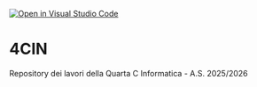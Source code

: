 [![Open in Visual Studio Code](https://classroom.github.com/assets/open-in-vscode-2e0aaae1b6195c2367325f4f02e2d04e9abb55f0b24a779b69b11b9e10269abc.svg)](https://classroom.github.com/online_ide?assignment_repo_id=21266653&assignment_repo_type=AssignmentRepo)
# 4CIN
Repository dei lavori della Quarta C Informatica - A.S. 2025/2026
